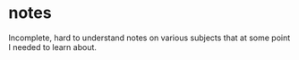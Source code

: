# notes
Incomplete, hard to understand notes on various subjects that at some point I needed to learn about.
